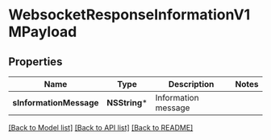 # WebsocketResponseInformationV1MPayload

## Properties
Name | Type | Description | Notes
------------ | ------------- | ------------- | -------------
**sInformationMessage** | **NSString*** | Information message | 

[[Back to Model list]](../README.md#documentation-for-models) [[Back to API list]](../README.md#documentation-for-api-endpoints) [[Back to README]](../README.md)


